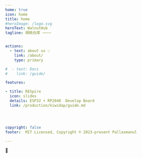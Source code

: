 ```yaml
---
home: true
icon: home
title: home
#heroImage: /logo.svg
heroText: WalnutHub
tagline: 胡桃仓库 ~~~~


actions:
  - text: about us 💡
    link: /about/
    type: primary

#  - text: Docs
#    link: /guide/

features:

- title: RESpire
  icon: slides 
  details: ESP32 + RP2040  Develop Board
  link: /production/kiwidap/guide.md




copyright: false
footer:  MIT Licensed, Copyright © 2023-present Pallasmanul

---
```


:jack_o_lantern: